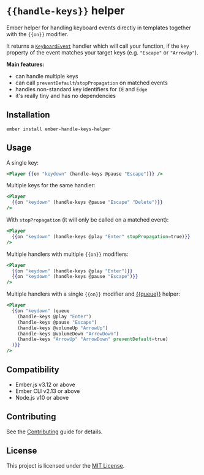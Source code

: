# `{{handle-keys}}` helper

Ember helper for handling keyboard events directly in templates together with the `{{on}}` modifier.

It returns a [`KeyboardEvent`](https://developer.mozilla.org/en-US/docs/Web/API/KeyboardEvent) handler which will call your function, if the `key` property of the event matches your target keys (e.g. `"Escape"` or `"ArrowUp"`).

**Main features:**

- can handle multiple keys
- can call `preventDefault`/`stopPropagation` on matched events
- handles non-standard key identifiers for `IE` and `Edge`
- it's really tiny and has no dependencies

## Installation

```
ember install ember-handle-keys-helper
```

## Usage

A single key:

```handlebars
<Player {{on "keydown" (handle-keys @pause "Escape")}} />
```

Multiple keys for the same handler:

```handlebars
<Player
  {{on "keydown" (handle-keys @pause "Escape" "Delete")}}
/>
```

With `stopPropagation` (it will only be called on a matched event):

```handlebars
<Player
  {{on "keydown" (handle-keys @play "Enter" stopPropagation=true)}}
/>
```

Multiple handlers with multiple `{{on}}` modifiers:

```handlebars
<Player
  {{on "keydown" (handle-keys @play "Enter")}}
  {{on "keydown" (handle-keys @pause "Escape")}}
/>
```

Multiple handlers with a single `{{on}}` modifier and [{{queue}}](https://github.com/DockYard/ember-composable-helpers#queue) helper:

```handlebars
<Player
  {{on "keydown" (queue
    (handle-keys @play "Enter")
    (handle-keys @pause "Escape")
    (handle-keys @volumeUp "ArrowUp")
    (handle-keys @volumeDown "ArrowDown")
    (handle-keys "ArrowUp" "ArrowDown" preventDefault=true)
  )}}
/>
```

## Compatibility

- Ember.js v3.12 or above
- Ember CLI v2.13 or above
- Node.js v10 or above

## Contributing

See the [Contributing](CONTRIBUTING.md) guide for details.

## License

This project is licensed under the [MIT License](LICENSE.md).
